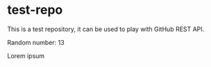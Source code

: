 # test-repo

This is a test repository, it can be used to play with GitHub REST API.

Random number: 13

Lorem ipsum